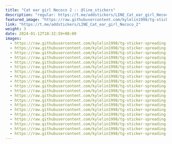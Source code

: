 ```yaml
---
title: "Cat ear girl Necoco 2 :: @line_stickers"
description: "regular: https://t.me/addstickers/LINE_Cat_ear_girl_Necoco_2"
featured_image: "https://raw.githubusercontent.com/kylelin1998/tg-sticker-spreading-worldwide-images/main/img/fdcb813e-be51-4e68-8f9c-8f7fbf7f1f3b.jpg"
link: "https://t.me/addstickers/LINE_Cat_ear_girl_Necoco_2"
weight: 3
date: 2024-01-12T18:32:59+08:00
images:
  - https://raw.githubusercontent.com/kylelin1998/tg-sticker-spreading-worldwide-images/main/img/fdcb813e-be51-4e68-8f9c-8f7fbf7f1f3b.jpg
  - https://raw.githubusercontent.com/kylelin1998/tg-sticker-spreading-worldwide-images/main/img/e4c1714e-d3a7-430b-8610-7f9c007a2c70.jpg
  - https://raw.githubusercontent.com/kylelin1998/tg-sticker-spreading-worldwide-images/main/img/826eaac2-bd95-4340-8933-73e9ed65673a.jpg
  - https://raw.githubusercontent.com/kylelin1998/tg-sticker-spreading-worldwide-images/main/img/a8790e84-3a36-4c73-bbd1-ae34c0c93454.jpg
  - https://raw.githubusercontent.com/kylelin1998/tg-sticker-spreading-worldwide-images/main/img/27123f7b-3946-401c-a87d-eebb350bd7e1.jpg
  - https://raw.githubusercontent.com/kylelin1998/tg-sticker-spreading-worldwide-images/main/img/fc311838-0a60-4aca-8707-e80c2b8845a6.jpg
  - https://raw.githubusercontent.com/kylelin1998/tg-sticker-spreading-worldwide-images/main/img/5eefbce0-110b-46f7-b3e0-8b381ed356c5.jpg
  - https://raw.githubusercontent.com/kylelin1998/tg-sticker-spreading-worldwide-images/main/img/48f3dc16-72df-41c7-a19c-8deb3da56858.jpg
  - https://raw.githubusercontent.com/kylelin1998/tg-sticker-spreading-worldwide-images/main/img/88293a55-9589-4aeb-8a9c-3841da6b1334.jpg
  - https://raw.githubusercontent.com/kylelin1998/tg-sticker-spreading-worldwide-images/main/img/feda648f-97a5-45a2-8aea-7dcabbb524dc.jpg
  - https://raw.githubusercontent.com/kylelin1998/tg-sticker-spreading-worldwide-images/main/img/fd93482c-2d85-4ebc-9104-75ae24b82bb5.jpg
  - https://raw.githubusercontent.com/kylelin1998/tg-sticker-spreading-worldwide-images/main/img/ad5d8912-1b74-4f7c-8fde-5ba71c417ec1.jpg
  - https://raw.githubusercontent.com/kylelin1998/tg-sticker-spreading-worldwide-images/main/img/bf19b6e2-a506-4467-89f2-3b9dda0fe707.jpg
  - https://raw.githubusercontent.com/kylelin1998/tg-sticker-spreading-worldwide-images/main/img/9e426678-bf38-4a90-9378-3beede79f4b4.jpg
  - https://raw.githubusercontent.com/kylelin1998/tg-sticker-spreading-worldwide-images/main/img/aaa280ca-bbb8-4c71-83b3-8b049b27744c.jpg
  - https://raw.githubusercontent.com/kylelin1998/tg-sticker-spreading-worldwide-images/main/img/2127a160-e4b9-4411-814f-87070f5683b7.jpg
  - https://raw.githubusercontent.com/kylelin1998/tg-sticker-spreading-worldwide-images/main/img/fcbf404b-9653-45e1-8596-6e93156ca6fd.jpg
  - https://raw.githubusercontent.com/kylelin1998/tg-sticker-spreading-worldwide-images/main/img/a5f72ca6-e4ad-4ba5-848c-f98baee8adb7.jpg
  - https://raw.githubusercontent.com/kylelin1998/tg-sticker-spreading-worldwide-images/main/img/30f6ad4c-9cdb-4d28-bac2-fc859d1f651a.jpg
  - https://raw.githubusercontent.com/kylelin1998/tg-sticker-spreading-worldwide-images/main/img/6cb47dfc-2c46-485a-8ed6-3863e84b6bf1.jpg
---
```

